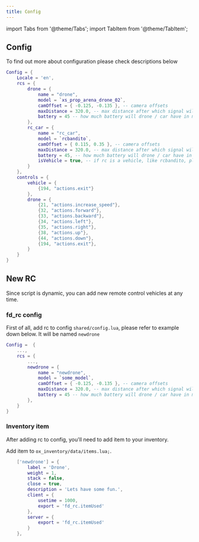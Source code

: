```yaml
---
title: Config
---
```


import Tabs from '@theme/Tabs';
import TabItem from '@theme/TabItem';

## Config

To find out more about configuration please check descriptions below

```lua
Config = {
    Locale = 'en',
    rcs = {
        drone = {
            name = "drone",
            model = `xs_prop_arena_drone_02`,
            camOffset = { -0.125, -0.135 }, -- camera offsets
            maxDistance = 320.0, -- max distance after which signal will be lost
            battery = 45 -- how much battery will drone / car have in minutes
        },
        rc_car = {
            name = "rc_car",
            model = `rcbandito`,
            camOffset = { 0.115, 0.35 }, -- camera offsets
            maxDistance = 320.0, -- max distance after which signal will be lost
            battery = 45, -- how much battery will drone / car have in minutes
            isVehicle = true, -- if rc is a vehicle, like rcbandito, please enable this option
        }
    },
    controls = {
        vehicle = {
            {194, "actions.exit"}
        },
        drone = {
            {21, "actions.increase_speed"},
            {32, "actions.forward"},
            {33, "actions.backward"},
            {34, "actions.left"},
            {35, "actions.right"},
            {38, "actions.up"},
            {44, "actions.down"},
            {194, "actions.exit"},
        }
    }
}
```

## New RC

Since script is dynamic, you can add new remote control vehicles at any time.

### fd_rc config
First of all, add rc to config `shared/config.lua`, please refer to example down below. It will be named `newdrone`

```lua
Config =  {
    ...,
    rcs = {
        ...,
        newdrone = {
            name = "newdrone",
            model = `some_model`,
            camOffset = { -0.125, -0.135 }, -- camera offsets
            maxDistance = 320.0, -- max distance after which signal will be lost
            battery = 45 -- how much battery will drone / car have in minutes
        },
    }
}
```

### Inventory item
After adding rc to config, you'll need to add item to your inventory.

<Tabs>
<TabItem value="ESX" label="ESX" default>

Add item to `ox_inventory/data/items.lua;`.


```lua
    ['newdrone'] = {
		label = 'Drone',
		weight = 1,
		stack = false,
		close = true,
		description = 'Lets have some fun.',
        client = {
            usetime = 1000,
            export = 'fd_rc.itemUsed'
        },
        server = {
            export = 'fd_rc.itemUsed'
        }
	},
```
</TabItem>
</Tabs>
